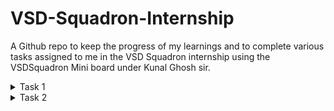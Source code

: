 # VSD-Squadron-Internship
A Github repo to keep the progress of my learnings and to complete various tasks assigned to me in the VSD Squadron internship using the VSDSquadron Mini board under Kunal Ghosh sir.

<details>
  <summary>Task 1</summary>
  <br>
    1. Create a GitHub repo.<br>
    2. Install the RISC-V toolchain using VDI.<br>
    3. Refer to the videos, perform the instructions, and play around. 
  <br>

  <br>

  ### Commands for GCC (O0):

  <br>
      1. To check if home directory:
  <br>
    
    cd

  <br>
    2. To open a new C file in leafpad:

  <br>

    leafpad sum1ton.c &
  
  <br>
    3. To compile the code using GCC.

  <br>

    gcc sum1ton.c
  
  <br>
    4. To run the file.

  <br>

    ./a.out
  
  <br>

  <img src="./Media/Cbased.jpeg" width="800" alt="Description of image">

  <br> 
  
  <br>
  
  ### Commands for RISCV (O1):

  <br>
    1. To create an object file from the C file based on the RISC-V character set (O1).
    
  <br>
    
    riscv64-unknown-elf-gcc -O1 -mabi=lp64 -march=rv64i -o sum1ton.o sum1ton.c

  <br>

  <img src="./Media/RiscBasedO1.jpeg" width="800" alt="Description of image">

  <br>

  <br>
    2. To create an object file from the C file based on the RISC-V character set (Ofast).
    
  <br>
    
    riscv64-unknown-elf-gcc -Ofast -mabi=lp64 -march=rv64i -o sum1ton.o sum1ton.c

  <br>

  <img src="./Media/RiscBasedO2.jpeg" width="800" alt="Description of image">

  <br>

  <br>
    3. To view the object file.
    
  <br>
    
    riscv64-unknown-elf-objdump -d sum1ton.o

  <br>
    4. To view specific lines from the object file.
    
  <br>
    
    riscv64-unknown-elf-objdump -d sum1ton.o | less

  <br>
  
</details>

<details>
<summary>Task 2</summary>
  
  <br>
    1. Run SPIKE simulation and observation with -O1 and -Ofast.<br>
    2. Write a simple C application and compile it with RISC-V gcc / SPIKE.<br>
    
  <br>

  ### Commands to compile using RISCV:

  <br>
    1. To run the SPIKE simulation.

  <br>

      spike pk sum1ton.o

  <br>

  <img src="./Media/RiscBasedSPIKE.jpg" width="800" alt="Description of image">

  <br>

  <br>
    2. To debug sections of object code.

  <br>

    spike -d pk sum1ton.o

  <br>
    3. To run the Program Counter until we want to run the programs manually.

  <br>
  
    : until pc 0 100b0

  <br>

  <br>

  <img src="./Media/SpikeDebug1.jpg" width="800" alt="Description of image">

  <br>

  <br>

  <img src="./Media/SpikeDebug2.jpg" width="800" alt="Description of image">

  <br>

  <br>
    4. To find the contents of a register.

  <br>

    : reg 0 a0

  <br>

  <br>

  <img src="./Media/SpikeA2Contents.jpg" width="800" alt="Description of image">

  <br>

  <br>
    Press 'Enter' to run the next instructions.

  <br>

  <br>

  <img src="./Media/SpikeA2Ins.jpg" width="800" alt="Description of image">

  <br>

  <br>
    lui - Load Upper Immediate [31:12]

  <br>

  <br>
  
  <img src="./Media/SpikeSPContents.jpg" width="800" alt="Description of image">

  <br>

  <br>
    addi - Add Immediate, -16 in dec which is 10 in hexa, basically 10 sub from the stack pointer.
    
  <br>

  <br>

  ### Binary to Decimal Conversion C Application

  <br>
    Source Code:
    
  <br>

  <br>

  <img src="./Media/MyApp1.jpg" width="800" alt="Description of image">

  <br>

  <br>

  ### Compiling using GCC and Executing.

  <br>

  <br>

  <img src="./Media/MyApp2.jpg" width="800" alt="Description of image">

  <br>

  <br>

  ### Compiling and executing using RISC V.

  <br>
  
  #### SPIKE Simulation:

  <br>
    Using -O1 Execution.

  <br>

    riscv64-unknown-elf-gcc -O1 -mabi=lp64 -march=rv64i -o bintodec.o bintodec.c

  <br>

  <br>

  <img src="./Media/MyAppSpikeO.jpg" width="800" alt="Description of image">

  <br>

  <br>
    Using -Ofast Execution.

  <br>
    
    riscv64-unknown-elf-gcc -Ofast -mabi=lp64 -march=rv64i -o bintodec.o bintodec.c

  <br>

  <br>

  <img src="./Media/MyAppSpikeOfast.jpg" width="800" alt="Description of image">

  <br>

  <br>
  
</details>
